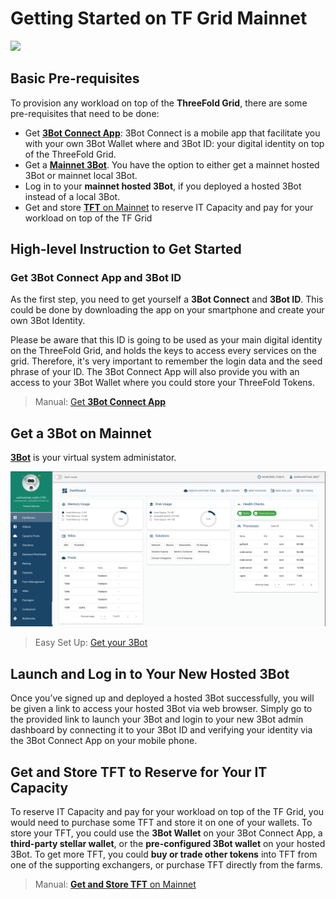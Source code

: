 # Getting Started on TF Grid Mainnet

![](get_started_mainnet.png)


## Basic Pre-requisites

To provision any workload on top of the __ThreeFold Grid__, there are some pre-requisites that need to be done:
- Get [__3Bot Connect App__](3botconnect_install.md): 3Bot Connect is a mobile app that facilitate you with your own 3Bot Wallet where and 3Bot ID: your digital identity on top of the ThreeFold Grid.
- Get a [__Mainnet 3Bot__](mainnet_3bot.md). You have the option to either get a mainnet hosted 3Bot or mainnet local 3Bot.
- Log in to your __mainnet hosted 3Bot__, if you deployed a hosted 3Bot instead of a local 3Bot.
- Get and store [__TFT__ on Mainnet](mainnet_gettft.md) to reserve IT Capacity and pay for your workload on top of the TF Grid


## High-level Instruction to Get Started


### Get 3Bot Connect App and 3Bot ID

As the first step, you need to get yourself a **3Bot Connect** and **3Bot ID**. This could be done by downloading the app on your smartphone and create your own 3Bot Identity. 

Please be aware that this ID is going to be used as your main digital identity on the ThreeFold Grid, and holds the keys to access every services on the grid. Therefore, it's very important to remember the login data and the seed phrase of your ID. The 3Bot Connect App will also provide you with an access to your 3Bot Wallet where you could store your ThreeFold Tokens.

> Manual: [Get __3Bot Connect App__](3botconnect_install.md)


## Get a 3Bot on Mainnet

[__3Bot__](mainnet_3bot.md) is your virtual system administator.

![](./img/hosted3bot.png)

> Easy Set Up: [Get your 3Bot](3bot_deployer.md)

## Launch and Log in to Your New Hosted 3Bot

Once you’ve signed up and deployed a hosted 3Bot successfully, you will be given a link to access your hosted 3Bot via web browser. Simply go to the provided link to launch your 3Bot and login to your new 3Bot admin dashboard by connecting it to your 3Bot ID and verifying your identity via the 3Bot Connect App on your mobile phone.


## Get and Store TFT to Reserve for Your IT Capacity

To reserve IT Capacity and pay for your workload on top of the TF Grid, you would need to purchase some TFT and store it on one of your wallets. To store your TFT, you could use the __3Bot Wallet__ on your 3Bot Connect App, a __third-party stellar wallet__, or the __pre-configured 3Bot wallet__ on your hosted 3Bot. To get more TFT, you could __buy or trade other tokens__ into TFT from one of the supporting exchangers, or purchase TFT directly from the farms.

> Manual: [__Get and Store TFT__ on Mainnet](mainnet_gettft.md)
